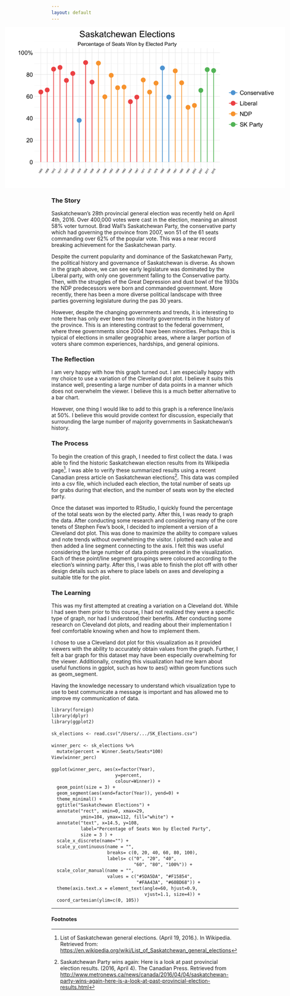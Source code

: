 ```yaml
---
layout: default
---
```


<img src="/images/SK_Elections.png" alt="image" style = "max-width: 150%; margin-left: -25%" align = "center">

### The Story
Saskatchewan’s  28th provincial general election was recently held on April 4th, 2016. Over 400,000 votes were cast in the election, meaning an almost 58% voter turnout. Brad Wall’s Saskatchewan Party, the conservative party which had governing the province from 2007, won 51 of the 61 seats commanding over 62% of the popular vote. This was a near record breaking achievement for the Saskatchewan party. 

Despite the current popularity and dominance of the Saskatchewan Party, the political history and governance of Saskatchewan is diverse. As shown in the graph above, we can see early legislature was dominated by the Liberal party, with only one government falling to the Conservative party. Then, with the struggles of the Great Depression and dust bowl of the 1930s the NDP predecessors were born and commanded government. More recently, there has been a more diverse political landscape with three parties governing legislature during the pas 30 years. 

However, despite the changing governments and trends, it is interesting to note there has only ever been two minority governments in the history of the province. This is an interesting contrast to the federal government, where three governments since 2004 have been minorities. Perhaps this is typical of elections in smaller geographic areas, where a larger portion of voters share common experiences, hardships, and general opinions. 


### The Reflection
I am very happy with how this graph turned out. I am especially happy with my choice to use a variation of the Cleveland dot plot. I believe it suits this instance well, presenting a large number of data points in a manner which does not overwhelm the viewer. I believe this is a much better alternative to a bar chart. 

However, one thing I would like to add to this graph is a reference line/axis at 50%. I believe this would provide context for discussion, especially that surrounding the large number of majority governments in Saskatchewan’s history.


### The Process
To begin the creation of this graph, I needed to first collect the data. I was able to find the historic Saskatchewan election results from its Wikipedia page[^1]. I was able to verify these summarized results using a recent Canadian press article on Saskatchewan elections[^2]. This data was compiled into a csv file, which included each election, the total number of seats up for grabs during that election, and the number of seats won by the elected party.

Once the dataset was imported to RStudio, I quickly found the percentage of the total seats won by the elected party. After this, I was ready to graph the data. After conducting some research and considering many of the core tenets of Stephen Few’s book, I decided to implement a version of a Cleveland dot plot. This was done to maximize the ability to compare values and note trends without overwhelming the visitor. I plotted each value and then added a line segment connecting to the axis. I felt this was useful considering the large number of data points presented in the visualization. Each of these point/line segment groupings were coloured according to the election’s winning party. After this, I was able to finish the plot off with other design details such as where to place labels on axes and developing a suitable title for the plot. 


### The Learning
This was my first attempted at creating a variation on a Cleveland dot. While I had seen them prior to this course, I had not realized they were a specific type of graph, nor had I understood their benefits. After conducting some research on Cleveland dot plots, and reading about their implementation I feel comfortable knowing when and how to implement them. 

I chose to use a Cleveland dot plot for this visualization as it provided viewers with the ability to accurately obtain values from the graph. Further, I felt a bar graph for this dataset may have been especially overwhelming for the viewer. Additionally, creating this visualization had me learn about useful functions in ggplot, such as how to aes() within geom functions such as geom_segment.

Having the knowledge necessary to understand which visualization type to use to best communicate a message is important and has allowed me to improve my communication of data.  


```
library(foreign)
library(dplyr)
library(ggplot2)

sk_elections <- read.csv("/Users/.../SK_Elections.csv")

winner_perc <- sk_elections %>%
  mutate(percent = Winner.Seats/Seats*100)
View(winner_perc)

ggplot(winner_perc, aes(x=factor(Year), 
                        y=percent, 
                        colour=Winner)) + 
  geom_point(size = 3) + 
  geom_segment(aes(xend=factor(Year)), yend=0) + 
  theme_minimal() + 
  ggtitle("Saskatchewan Elections") + 
  annotate("rect", xmin=0, xmax=29, 
           ymin=104, ymax=112, fill="white") + 
  annotate("text", x=14.5, y=108, 
           label="Percentage of Seats Won by Elected Party", 
           size = 3 ) + 
  scale_x_discrete(name="") + 
  scale_y_continuous(name = "",
                     breaks= c(0, 20, 40, 60, 80, 100),
                     labels= c("0", "20", "40", 
                               "60", "80", "100%")) + 
  scale_color_manual(name = "", 
                     values = c("#5DA5DA", "#F15854", 
                                "#FAA43A", "#60BD68")) + 
  theme(axis.text.x = element_text(angle=60, hjust=0.9, 
                                   vjust=1.1, size=4)) + 
  coord_cartesian(ylim=c(0, 105))
```

<hr>

#### Footnotes
[^1]: List of Saskatchewan general elections. (April 19, 2016.). In Wikipedia. Retrieved from: https://en.wikipedia.org/wiki/List_of_Saskatchewan_general_elections 
[^2]: Saskatchewan Party wins again: Here is a look at past provincial election results. (2016, April 4). The Canadian Press. Retrieved from http://www.metronews.ca/news/canada/2016/04/04/saskatchewan-party-wins-again-here-is-a-look-at-past-provincial-election-results.html

